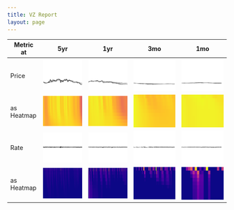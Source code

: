 ```yaml
---
title: VZ Report
layout: page
---
```



Metric at | 5yr | 1yr | 3mo | 1mo
 --- | --- | --- | --- | ---
Price | ![](img/5yr-nclose.png) | ![](img/1yr-nclose.png) | ![](img/3mo-nclose.png) | ![](img/1mo-nclose.png)
as Heatmap | ![](img/5yr-nclose-heat.png) | ![](img/1yr-nclose-heat.png) | ![](img/3mo-nclose-heat.png) | ![](img/1mo-nclose-heat.png)
Rate | ![](img/5yr-nclose-diff.png) | ![](img/1yr-nclose-diff.png) | ![](img/3mo-nclose-diff.png) | ![](img/1mo-nclose-diff.png)
as Heatmap | ![](img/5yr-nclose-diff-heat.png) | ![](img/1yr-nclose-diff-heat.png) | ![](img/3mo-nclose-diff-heat.png) | ![](img/1mo-nclose-diff-heat.png)


